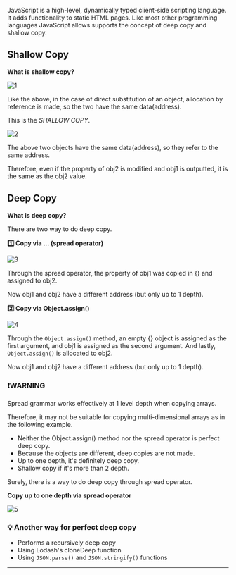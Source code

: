 JavaScript is a high-level, dynamically typed client-side scripting language. It adds functionality to static HTML pages. Like most other programming languages JavaScript allows supports the concept of deep copy and shallow copy.

## Shallow Copy
**What is shallow copy?**

![1](https://github.com/jinscodes/Blog_nextJS/assets/87598134/dc1d7757-e23a-4bf0-8788-e351db34ec6c)

Like the above, in the case of direct substitution of an object, allocation by reference is made, so the two have the same data(address).

This is the *SHALLOW COPY*.

![2](https://github.com/jinscodes/Blog_nextJS/assets/87598134/d875029f-e685-42e3-b687-c6ec01ea101d)

The above two objects have the same data(address), so they refer to the same address.

Therefore, even if the property of obj2 is modified and obj1 is outputted, it is the same as the obj2 value.

## Deep Copy
**What is deep copy?**

There are two way to do deep copy.

**1️⃣ Copy via ... (spread operator)**

![3](https://github.com/jinscodes/Blog_nextJS/assets/87598134/4c51102b-6236-41a5-a762-9bfe99707aae)

Through the spread operator, the property of obj1 was copied in {} and assigned to obj2.

Now obj1 and obj2 have a different address (but only up to 1 depth).

**2️⃣ Copy via Object.assign()**

![4](https://github.com/jinscodes/Blog_nextJS/assets/87598134/9c6baae5-0471-476d-ae0b-0655b5ad4571)

Through the `Object.assign()` method, an empty {} object is assigned as the first argument, and obj1 is assigned as the second argument. And lastly, `Object.assign()` is allocated to obj2.

Now obj1 and obj2 have a different address (but only up to 1 depth).

### ❗️WARNING
Spread grammar works effectively at 1 level depth when copying arrays. 

Therefore, it may not be suitable for copying multi-dimensional arrays as in the following example.

- Neither the Object.assign() method nor the spread operator is perfect deep copy.
- Because the objects are different, deep copies are not made.
- Up to one depth, it's definitely deep copy.
- Shallow copy if it's more than 2 depth.

Surely, there is a way to do deep copy through spread operator.

**Copy up to one depth via spread operator**

![5](https://github.com/jinscodes/Blog_nextJS/assets/87598134/b2097ffb-d1ec-4359-bee0-840ba2f735fa)

### 💡 Another way for perfect deep copy

- Performs a recursively deep copy
- Using Lodash's cloneDeep function
- Using `JSON.parse()` and `JSON.stringify()` functions


---
[](https://www.geeksforgeeks.org/what-is-shallow-copy-and-deep-copy-in-javascript/)

[](https://www.linkedin.com/pulse/understanding-difference-between-shallow-copy-deep-python-torabi-nnh5e/)

[](https://hanamon.kr/javascript-shallow-copy-deep-copy/)

[](https://developer.mozilla.org/ko/docs/Web/JavaScript/Reference/Global_Objects/Object/assign)